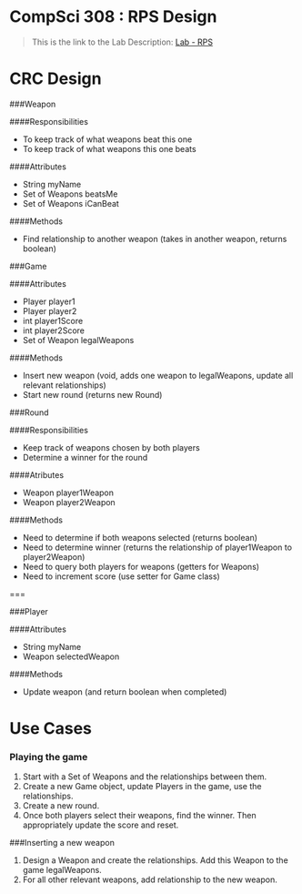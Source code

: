 CompSci 308 : RPS Design
===================

> This is the link to the Lab Description: 
[Lab - RPS](http://www.cs.duke.edu/courses/compsci308/spring16/classwork/02_design_rps/index.php)

CRC Design
=======

###Weapon

####Responsibilities

* To keep track of what weapons beat this one
* To keep track of what weapons this one beats

####Attributes

* String myName
* Set of Weapons beatsMe
* Set of Weapons iCanBeat

####Methods

* Find relationship to another weapon (takes in another weapon, returns boolean)


###Game

####Attributes

* Player player1
* Player player2
* int player1Score
* int player2Score
* Set of Weapon legalWeapons

####Methods

* Insert new weapon (void, adds one weapon to legalWeapons, update all relevant relationships)
* Start new round (returns new Round)


###Round

####Responsibilities

* Keep track of weapons chosen by both players 
* Determine a winner for the round

####Atributes

* Weapon player1Weapon
* Weapon player2Weapon

####Methods

* Need to determine if both weapons selected (returns boolean)
* Need to determine winner (returns the relationship of player1Weapon to player2Weapon)
* Need to query both players for weapons (getters for Weapons)
* Need to increment score (use setter for Game class)

===

###Player

####Attributes

* String myName
* Weapon selectedWeapon

####Methods

* Update weapon (and return boolean when completed)



Use Cases
===========

### Playing the game

1. Start with a Set of Weapons and the relationships between them.
2. Create a new Game object, update Players in the game, use the relationships.
3. Create a new round. 
4. Once both players select their weapons, find the winner. Then appropriately update the score and reset.

###Inserting a new weapon

1. Design a Weapon and create the relationships. Add this Weapon to the game legalWeapons.
2. For all other relevant weapons, add relationship to the new weapon.